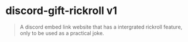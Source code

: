 # discord-gift-rickroll v1 
> A discord embed link website that has a intergrated rickroll feature, only to be used as a practical joke.
